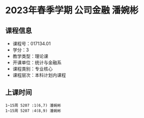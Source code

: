 # 2023年春季学期 公司金融 潘婉彬






## 课程信息

- 课程号：017134.01
- 学分：3
- 教学类型：理论课
- 开课单位：统计与金融系
- 课程类别：专业核心
- 课程层次：本科计划内课程

## 上课时间

```
1~15周 5207 :1(6,7) 潘婉彬
1~15周 5207 :4(8,9) 潘婉彬
```

